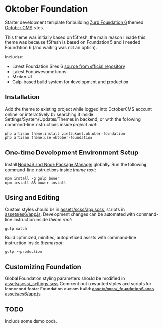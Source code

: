 # Oktober Foundation
Starter development template for building [Zurb Foundation 6](http://foundation.zurb.com/sites/docs/) themed [October CMS](//octobercms.com/) sites.

This theme was initially based on [f5fresh](https://github.com/Eoler/oc-f5fresh-theme), the main reason I made this theme was because f5fresh is based on Foundation 5 and I needed Foundation 6 (and waiting was not an option).

Includes:
- Latest Foundation Sites 6 [source from official repository](https://github.com/zurb/foundation-sites)
- Latest FontAwesome Icons
- Motion UI
- Gulp-based build system for development and production


## Installation
Add the theme to existing project while logged into OctoberCMS account online,
or interactively by searching it inside Settings/System/Updates/Themes in backend,
or with the following command-line instructions inside *project root*:
```
php artisan theme:install zietbukuel.oktober-foundation
php artisan theme:use oktober-foundation
```

## One-time Development Environment Setup
Install [NodeJS and Node Package Manager](https://nodejs.org/en/) globally.
Run the following command-line instructions inside *theme root*:
```
npm install -g gulp bower
npm install && bower install
```

## Using and Editing
Custom styles should be in [assets/scss/app.scss](https://github.com/zietbukuel/oktober-foundation/blob/master/assets/scss/app.scss),
scripts in [assets/es6/app.js](https://github.com/zietbukuel/oktober-foundation/blob/master/assets/es6/app.js).
Development changes can be automated with command-line instruction inside *theme root*:
```
gulp watch
```
Build optimized, minified, autoprefixed assets with command-line instruction inside *theme root*:
```
gulp --production
```

## Customizing Foundation
Global Foundation styling parameters should be modified in
[assets/scss/_settings.scss](https://github.com/zietbukuel/oktober-foundation/blob/master/assets/scss/_settings.scss)
Comment out unwanted styles and scripts for leaner and faster Foundation custom build:
[assets/scss/_foundation6.scss](https://github.com/zietbukuel/oktober-foundation/blob/master/assets/scss/_foundation6.scss)
[assets/es6/app.js](https://github.com/zietbukuel/oktober-foundation/blob/master/assets/es6/app.js)

## TODO
Include some demo code.